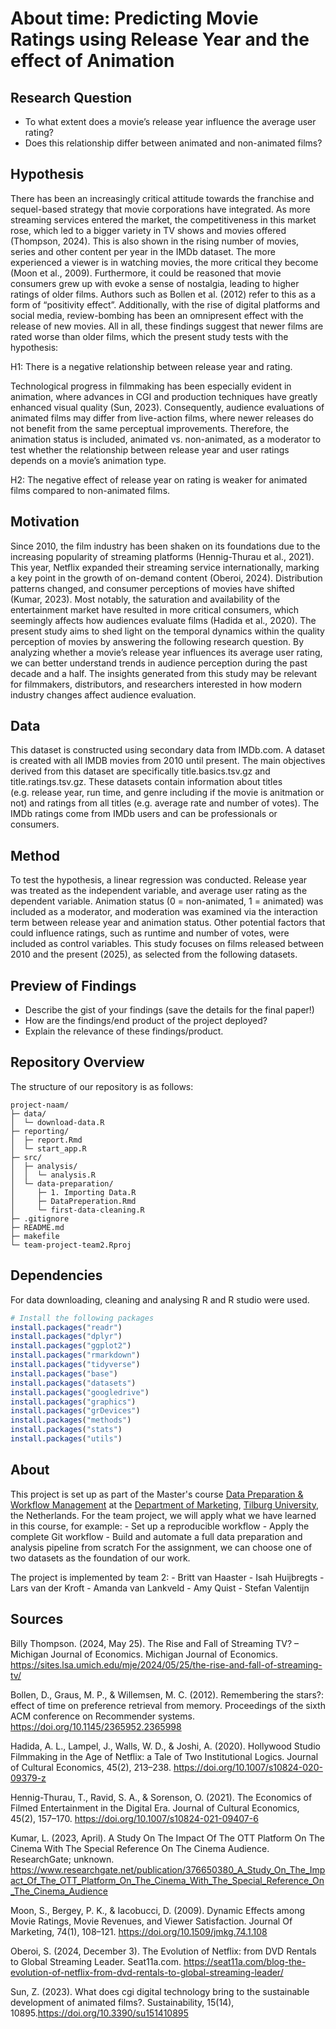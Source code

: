 # About time: Predicting Movie Ratings using Release Year and the effect of Animation

## Research Question

-   To what extent does a movie’s release year influence the average
    user rating?
-   Does this relationship differ between animated and non-animated
    films?

## Hypothesis

There has been an increasingly critical attitude towards the franchise
and sequel-based strategy that movie corporations have integrated. As
more streaming services entered the market, the competitiveness in this
market rose, which led to a bigger variety in TV shows and movies
offered (Thompson, 2024). This is also shown in the rising number of
movies, series and other content per year in the IMDb dataset. The more
experienced a viewer is in watching movies, the more critical they
become (Moon et al., 2009). Furthermore, it could be reasoned that movie
consumers grew up with evoke a sense of nostalgia, leading to higher
ratings of older films. Authors such as Bollen et al. (2012) refer to
this as a form of “positivity effect”. Additionally, with the rise of
digital platforms and social media, review-bombing has been an
omnipresent effect with the release of new movies. All in all, these
findings suggest that newer films are rated worse than older films,
which the present study tests with the hypothesis:

H1: There is a negative relationship between release year and rating.

Technological progress in filmmaking has been especially evident in
animation, where advances in CGI and production techniques have greatly
enhanced visual quality (Sun, 2023). Consequently, audience evaluations
of animated films may differ from live-action films, where newer
releases do not benefit from the same perceptual improvements.
Therefore, the animation status is included, animated vs. non-animated,
as a moderator to test whether the relationship between release year and
user ratings depends on a movie’s animation type.

H2: The negative effect of release year on rating is weaker for animated
films compared to non-animated films.

## Motivation

Since 2010, the film industry has been shaken on its foundations due to
the increasing popularity of streaming platforms (Hennig-Thurau et al.,
2021). This year, Netflix expanded their streaming service
internationally, marking a key point in the growth of on-demand content
(Oberoi, 2024). Distribution patterns changed, and consumer perceptions
of movies have shifted (Kumar, 2023). Most notably, the saturation and
availability of the entertainment market have resulted in more critical
consumers, which seemingly affects how audiences evaluate films (Hadida
et al., 2020). The present study aims to shed light on the temporal
dynamics within the quality perception of movies by answering the
following research question. By analyzing whether a movie’s release year
influences its average user rating, we can better understand trends in
audience perception during the past decade and a half. The insights
generated from this study may be relevant for filmmakers, distributors,
and researchers interested in how modern industry changes affect
audience evaluation.

## Data

This dataset is constructed using secondary data from IMDb.com. A
dataset is created with all IMDB movies from 2010 until present. The
main objectives derived from this dataset are specifically
title.basics.tsv.gz and title.ratings.tsv.gz. These datasets contain
information about titles (e.g. release year, run time, and genre
including if the movie is anitmation or not) and ratings from all titles
(e.g. average rate and number of votes). The IMDb ratings come from IMDb
users and can be professionals or consumers.

## Method

To test the hypothesis, a linear regression was conducted. Release year
was treated as the independent variable, and average user rating as the
dependent variable. Animation status (0 = non-animated, 1 = animated)
was included as a moderator, and moderation was examined via the
interaction term between release year and animation status. Other
potential factors that could influence ratings, such as runtime and
number of votes, were included as control variables. This study focuses
on films released between 2010 and the present (2025), as selected from
the following datasets.

## Preview of Findings

-   Describe the gist of your findings (save the details for the final
    paper!)
-   How are the findings/end product of the project deployed?
-   Explain the relevance of these findings/product.

## Repository Overview

The structure of our repository is as follows:

``` text
project-naam/
├─ data/
│  └─ download-data.R
├─ reporting/
│  ├─ report.Rmd
│  └─ start_app.R
├─ src/
│  ├─ analysis/
│  │  └─ analysis.R
│  └─ data-preparation/
│     ├─ 1. Importing Data.R
│     ├─ DataPreperation.Rmd
│     └─ first-data-cleaning.R
├─ .gitignore
├─ README.md
├─ makefile
└─ team-project-team2.Rproj
```

## Dependencies

For data downloading, cleaning and analysing R and R studio were used.

``` r
# Install the following packages
install.packages("readr")
install.packages("dplyr")
install.packages("ggplot2")
install.packages("rmarkdown")
install.packages("tidyverse")
install.packages("base")
install.packages("datasets")
install.packages("googledrive")
install.packages("graphics")
install.packages("grDevices")
install.packages("methods")
install.packages("stats")
install.packages("utils")
```

## About

This project is set up as part of the Master's course [Data Preparation
& Workflow Management](https://dprep.hannesdatta.com/) at the
[Department of
Marketing](https://www.tilburguniversity.edu/about/schools/economics-and-management/organization/departments/marketing),
[Tilburg University](https://www.tilburguniversity.edu/), the
Netherlands. For the team project, we will apply what we have learned in
this course, for example: - Set up a reproducible workflow - Apply the
complete Git workflow - Build and automate a full data preparation and
analysis pipeline from scratch For the assignment, we can choose one of
two datasets as the foundation of our work.

The project is implemented by team 2: - Britt van Haaster - Isah
Huijbregts - Lars van der Kroft - Amanda van Lankveld - Amy Quist -
Stefan Valentijn

## Sources

Billy Thompson. (2024, May 25). The Rise and Fall of Streaming TV? –
Michigan Journal of Economics. Michigan Journal of Economics.
<https://sites.lsa.umich.edu/mje/2024/05/25/the-rise-and-fall-of-streaming-tv/>

Bollen, D., Graus, M. P., & Willemsen, M. C. (2012). Remembering the
stars?: effect of time on preference retrieval from memory. Proceedings
of the sixth ACM conference on Recommender systems.
<https://doi.org/10.1145/2365952.2365998>

Hadida, A. L., Lampel, J., Walls, W. D., & Joshi, A. (2020). Hollywood
Studio Filmmaking in the Age of Netflix: a Tale of Two Institutional
Logics. Journal of Cultural Economics, 45(2), 213–238.
<https://doi.org/10.1007/s10824-020-09379-z>

Hennig-Thurau, T., Ravid, S. A., & Sorenson, O. (2021). The Economics of
Filmed Entertainment in the Digital Era. Journal of Cultural Economics,
45(2), 157–170. <https://doi.org/10.1007/s10824-021-09407-6>

Kumar, L. (2023, April). A Study On The Impact Of The OTT Platform On
The Cinema With The Special Reference On The Cinema Audience.
ResearchGate; unknown.
<https://www.researchgate.net/publication/376650380_A_Study_On_The_Impact_Of_The_OTT_Platform_On_The_Cinema_With_The_Special_Reference_On_The_Cinema_Audience>

Moon, S., Bergey, P. K., & Iacobucci, D. (2009). Dynamic Effects among
Movie Ratings, Movie Revenues, and Viewer Satisfaction. Journal Of
Marketing, 74(1), 108–121. <https://doi.org/10.1509/jmkg.74.1.108>

Oberoi, S. (2024, December 3). The Evolution of Netflix: from DVD
Rentals to Global Streaming Leader. Seat11a.com.
<https://seat11a.com/blog-the-evolution-of-netflix-from-dvd-rentals-to-global-streaming-leader/>

Sun, Z. (2023). What does cgi digital technology bring to the
sustainable development of animated films?. Sustainability, 15(14),
10895.<https://doi.org/10.3390/su151410895>
